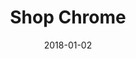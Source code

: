 ---
layout: site
title: "Shop Chrome"
date: 2018-01-02
categories: [google]
version: 0.0.0
major: 0
minor: 0
patch: 0
slug: shop-chrome
link: https://chromebusinessdevices.withgoogle.com/
submitter: lpolepeddi
permalink: /sites/:slug
---